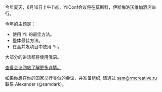 今年夏天，6月16日上午11点，YiiConf会议将在莫斯科，伊斯梅洛沃维加酒店举行。

今年的主题是：

* 使用 Yii 的最佳方法。
* 整体最佳方法。
* 在高并发项目中使用 Yii。

大部分的讲话都将使用俄语。

[查看会议网站了解更多详情。](https://yiiconf.ru/ru)

如果你想在你的国家举行类似的会议，并准备组织, 请通过 sam@rmcreative.ru 联系 Alexander (@samdark)。
